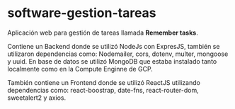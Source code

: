 # software-gestion-tareas
Aplicación web para gestión de tareas llamada **Remember tasks**. 


Contiene un Backend donde se utilizó NodeJs con ExpresJS, también se utilizaron dependencias como: Nodemailer, cors, dotenv, multer, mongoose y uuid. 
En base de datos se utilizó MongoDB que estaba instalado tanto localmente como en la Compute Enginne de GCP. 

También contiene un Frontend donde se utilizó ReactJS utilizando dependencias como: react-boostrap, date-fns, react-router-dom, sweetalert2 y axios.
